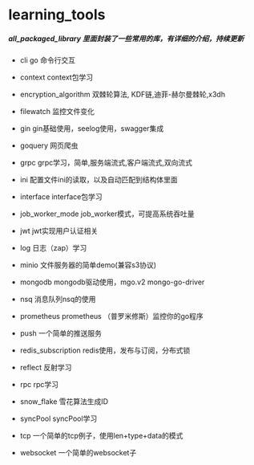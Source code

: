 # learning_tools

#####   all_packaged_library     里面封装了一些常用的库，有详细的介绍，持续更新

-  cli     go 命令行交互

-  context    context包学习

-  encryption_algorithm    双棘轮算法, KDF链,迪菲-赫尔曼棘轮,x3dh

-  filewatch    监控文件变化

-  gin    gin基础使用，seelog使用，swagger集成

-  goquery    网页爬虫

-  grpc    grpc学习，简单,服务端流式,客户端流式,双向流式
    
-  ini    配置文件ini的读取，以及自动匹配到结构体里面

-  interface    interface包学习

-  job_worker_mode    job_worker模式，可提高系统吞吐量
    
-  jwt    jwt实现用户认证相关

-  log    日志（zap）学习

-  minio    文件服务器的简单demo(兼容s3协议)
    
-  mongodb    mongodb驱动使用，mgo.v2  mongo-go-driver
    
-  nsq    消息队列nsq的使用

-  prometheus    prometheus （普罗米修斯）监控你的go程序

-  push    一个简单的推送服务

-  redis_subscription    redis使用，发布与订阅，分布式锁

-  reflect    反射学习

-  rpc    rpc学习
    
-  snow_flake    雪花算法生成ID

-  syncPool    syncPool学习
    
-  tcp    一个简单的tcp例子，使用len+type+data的模式

-  websocket    一个简单的websocket子